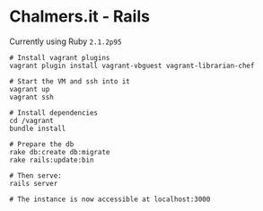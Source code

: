 # Chalmers.it - Rails

Currently using Ruby `2.1.2p95`

```
# Install vagrant plugins
vagrant plugin install vagrant-vbguest vagrant-librarian-chef

# Start the VM and ssh into it
vagrant up
vagrant ssh

# Install dependencies
cd /vagrant
bundle install

# Prepare the db
rake db:create db:migrate
rake rails:update:bin

# Then serve:
rails server

# The instance is now accessible at localhost:3000
```
